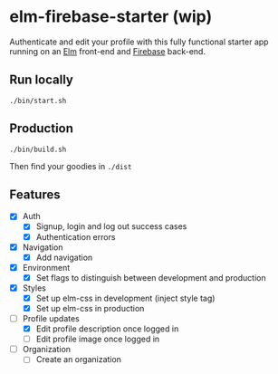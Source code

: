 # elm-firebase-starter (wip)

Authenticate and edit your profile with this fully functional starter app running on an [Elm](http://elm-lang.org/) front-end and [Firebase](https://firebase.google.com/) back-end.

## Run locally

`./bin/start.sh`

## Production

`./bin/build.sh`

Then find your goodies in `./dist`

## Features

- [x] Auth
  - [x] Signup, login and log out success cases
  - [x] Authentication errors
- [x] Navigation
  - [x] Add navigation
- [x] Environment
  - [x] Set flags to distinguish between development and production
- [x] Styles
  - [x] Set up elm-css in development (inject style tag)
  - [x] Set up elm-css in production
- [ ] Profile updates
  - [x] Edit profile description once logged in
  - [ ] Edit profile image once logged in
- [ ] Organization
  - [ ] Create an organization
